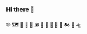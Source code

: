 ### Hi there 👋

:globe_with_meridians: :world_map: :compass: :traffic_light: :stop_sign: :fuelpump: :construction:
:car: :blue_car: :taxi: :truck: :motorcycle: :rocket: :flying_saucer:
